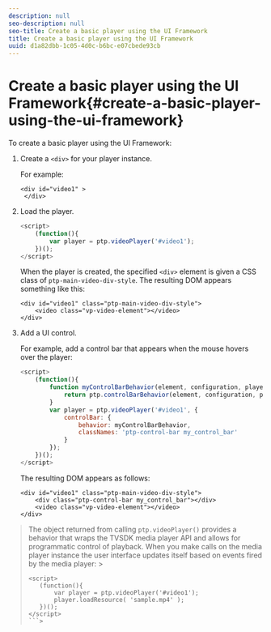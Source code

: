 ```yaml
---
description: null
seo-description: null
seo-title: Create a basic player using the UI Framework
title: Create a basic player using the UI Framework
uuid: d1a82dbb-1c05-4d0c-b6bc-e07cbede93cb
---
```


# Create a basic player using the UI Framework{#create-a-basic-player-using-the-ui-framework}

To create a basic player using the UI Framework: 

1. Create a `<div>` for your player instance.

   For example: 

   ```
   <div id="video1" > 
    </div>
   ```

1. Load the player.

   ```js
   <script> 
       (function(){ 
           var player = ptp.videoPlayer('#video1'); 
       })(); 
   </script>
   ```

   When the player is created, the specified `<div>` element is given a CSS class of `ptp-main-video-div-style`. The resulting DOM appears something like this: 

   ```
   <div id="video1" class="ptp-main-video-div-style"> 
       <video class="vp-video-element"></video> 
   </div>
   ```

1. Add a UI control.

   For example, add a control bar that appears when the mouse hovers over the player: 

   ```js
   <script> 
       (function(){ 
           function myControlBarBehavior(element, configuration, player) { 
               return ptp.controlBarBehavior(element, configuration, player); 
           } 
           var player = ptp.videoPlayer('#video1', { 
               controlBar: { 
                   behavior: myControlBarBehavior, 
                   classNames: 'ptp-control-bar my_control_bar' 
               } 
           }); 
       })(); 
   </script>
   ```

   The resulting DOM appears as follows: 

   ```
   <div id="video1" class="ptp-main-video-div-style"> 
       <div class="ptp-control-bar my_control_bar"></div> 
       <video class="vp-video-element"></video> 
   </div>
   ```

>The object returned from calling `ptp.videoPlayer()` provides a behavior that wraps the TVSDK media player API and allows for programmatic control of playback. When you make calls on the media player instance the user interface updates itself based on events fired by the media player: >
>```js>
><script> 
>    (function(){ 
>        var player = ptp.videoPlayer('#video1'); 
>        player.loadResource( 'sample.mp4' ); 
>    })(); 
></script>
>```>
